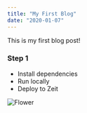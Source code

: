 ```yaml
---
title: "My First Blog"
date: "2020-01-07"
---
```


This is my first blog post!

### Step 1

- Install dependencies
- Run locally
- Deploy to Zeit


![Flower](/post_assets/my-first-blog/flower.jpg)